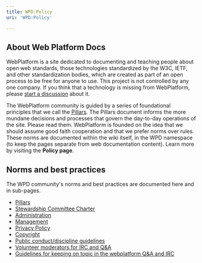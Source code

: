 ```yaml
---
title: WPD:Policy
uri: 'WPD:Policy'

---
```

## About Web Platform Docs

WebPlatform is a site dedicated to documenting and teaching people about open web standards, those technologies standardized by the W3C, IETF, and other standardization bodies, which are created as part of an open process to be free for anyone to use. This project is not controlled by any one company. If you think that a technology is missing from WebPlatform, please [start a discussion](/WPD:Editors_Guide/step_2_communicate_with_the_online_community) about it.

The WebPlatform community is guided by a series of foundational principles that we call the [Pillars](/WPD:Pillars). The Pillars document informs the more mundane decisions and processes that govern the day-to-day operations of the site. Please read them. WebPlatform is founded on the idea that we should assume good faith cooperation and that we prefer norms over rules. These norms are documented within the wiki itself, in the WPD namespace (to keep the pages separate from web documentation content). Learn more by visiting the **Policy page**.

## Norms and best practices

The WPD community's norms and best practices are documented here and in sub-pages.

-   [Pillars](/WPD:Policy/Pillars)
-   [Stewardship Committee Charter](/WPD:Stewardship_Committee_Charter)
-   [Administration](/WPD:Policy/Administration)
-   [Management](/WPD:Policy/Management)
-   [Privacy Policy](/WPD:Privacy)
-   [Copyright](/WPD:Copyright)
-   [Public conduct/discipline guidelines](/WPD:Conduct)
-   [Volunteer moderators for IRC and Q&A](/WPD:Volunteer_moderators)
-   [Guidelines for keeping on topic in the webplatform Q&A and IRC](/WPD:Keeping_on_Topic)
